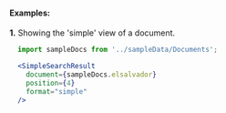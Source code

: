 #### Examples:

__1.__ Showing the 'simple' view of a document.

```jsx
  import sampleDocs from '../sampleData/Documents';

  <SimpleSearchResult
    document={sampleDocs.elsalvador}
    position={4}
    format="simple"
  />
```
